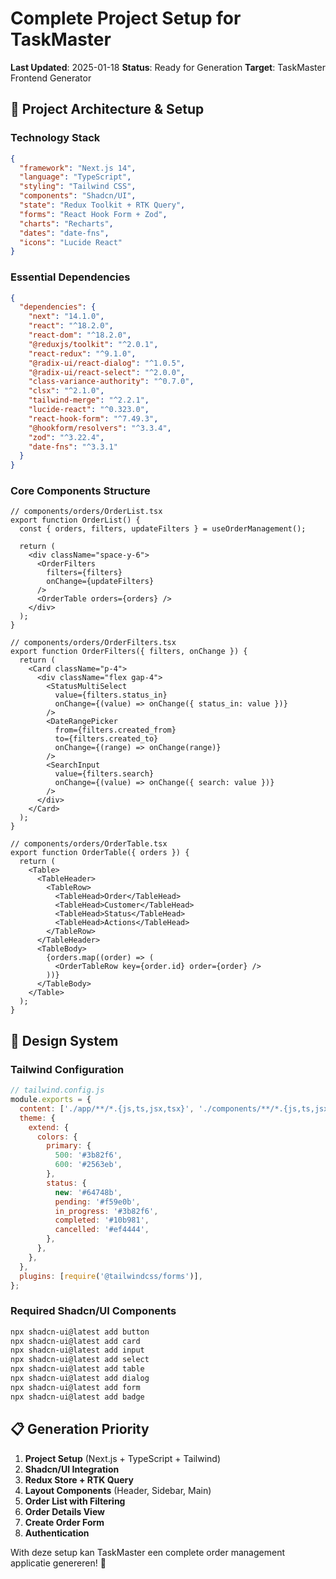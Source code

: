 # Complete Project Setup for TaskMaster

**Last Updated**: 2025-01-18
**Status**: Ready for Generation
**Target**: TaskMaster Frontend Generator

## 🎯 **Project Architecture & Setup**

### **Technology Stack**

```json
{
  "framework": "Next.js 14",
  "language": "TypeScript",
  "styling": "Tailwind CSS",
  "components": "Shadcn/UI",
  "state": "Redux Toolkit + RTK Query",
  "forms": "React Hook Form + Zod",
  "charts": "Recharts",
  "dates": "date-fns",
  "icons": "Lucide React"
}
```

### **Essential Dependencies**

```json
{
  "dependencies": {
    "next": "14.1.0",
    "react": "^18.2.0",
    "react-dom": "^18.2.0",
    "@reduxjs/toolkit": "^2.0.1",
    "react-redux": "^9.1.0",
    "@radix-ui/react-dialog": "^1.0.5",
    "@radix-ui/react-select": "^2.0.0",
    "class-variance-authority": "^0.7.0",
    "clsx": "^2.1.0",
    "tailwind-merge": "^2.2.1",
    "lucide-react": "^0.323.0",
    "react-hook-form": "^7.49.3",
    "@hookform/resolvers": "^3.3.4",
    "zod": "^3.22.4",
    "date-fns": "^3.3.1"
  }
}
```

### **Core Components Structure**

```tsx
// components/orders/OrderList.tsx
export function OrderList() {
  const { orders, filters, updateFilters } = useOrderManagement();
  
  return (
    <div className="space-y-6">
      <OrderFilters 
        filters={filters}
        onChange={updateFilters}
      />
      <OrderTable orders={orders} />
    </div>
  );
}

// components/orders/OrderFilters.tsx
export function OrderFilters({ filters, onChange }) {
  return (
    <Card className="p-4">
      <div className="flex gap-4">
        <StatusMultiSelect
          value={filters.status_in}
          onChange={(value) => onChange({ status_in: value })}
        />
        <DateRangePicker
          from={filters.created_from}
          to={filters.created_to}
          onChange={(range) => onChange(range)}
        />
        <SearchInput
          value={filters.search}
          onChange={(value) => onChange({ search: value })}
        />
      </div>
    </Card>
  );
}

// components/orders/OrderTable.tsx
export function OrderTable({ orders }) {
  return (
    <Table>
      <TableHeader>
        <TableRow>
          <TableHead>Order</TableHead>
          <TableHead>Customer</TableHead>
          <TableHead>Status</TableHead>
          <TableHead>Actions</TableHead>
        </TableRow>
      </TableHeader>
      <TableBody>
        {orders.map((order) => (
          <OrderTableRow key={order.id} order={order} />
        ))}
      </TableBody>
    </Table>
  );
}
```

## 🎨 **Design System**

### **Tailwind Configuration**

```js
// tailwind.config.js
module.exports = {
  content: ['./app/**/*.{js,ts,jsx,tsx}', './components/**/*.{js,ts,jsx,tsx}'],
  theme: {
    extend: {
      colors: {
        primary: {
          500: '#3b82f6',
          600: '#2563eb',
        },
        status: {
          new: '#64748b',
          pending: '#f59e0b', 
          in_progress: '#3b82f6',
          completed: '#10b981',
          cancelled: '#ef4444',
        },
      },
    },
  },
  plugins: [require('@tailwindcss/forms')],
};
```

### **Required Shadcn/UI Components**

```bash
npx shadcn-ui@latest add button
npx shadcn-ui@latest add card
npx shadcn-ui@latest add input
npx shadcn-ui@latest add select
npx shadcn-ui@latest add table
npx shadcn-ui@latest add dialog
npx shadcn-ui@latest add form
npx shadcn-ui@latest add badge
```

## 📋 **Generation Priority**

1. **Project Setup** (Next.js + TypeScript + Tailwind)
2. **Shadcn/UI Integration**
3. **Redux Store + RTK Query**
4. **Layout Components** (Header, Sidebar, Main)
5. **Order List with Filtering**
6. **Order Details View**
7. **Create Order Form**
8. **Authentication**

With deze setup kan TaskMaster een complete order management applicatie genereren! 🚀 